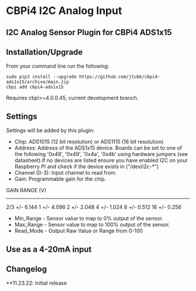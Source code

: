 # CBPi4 I2C Analog Input

## I2C Analog Sensor Plugin for CBPi4 ADS1x15

## Installation/Upgrade

From your command line run the following:

```
sudo pip3 install --upgrade https://github.com/jtubb/cbpi4-ads1x15/archive/main.zip
cbpi add cbpi4-ads1x15
```

Requires cbpi>=4.0.0.45, current development branch.

## Settings

Settings will be added by this plugin:
- Chip: ADS1015 (12 bit resolution) or ADS1115 (16 bit resolution)
- Address: Address of the ADS1x15 device. Boards can be set to one of the following '0x48', '0x49', '0x4a', '0x4b' using hardware jumpers (see datasheet).If no devices are listed ensure you have enabled I2C on your Raspberry PI and check if the device exists in ("/dev/i2c-*")
- Channel (0-3): Input channel to read from.
- Gain: Programmable gain for the chip.

GAIN    RANGE (V)
----    ---------
2/3    +/- 6.144
  1    +/- 4.096
  2    +/- 2.048
  4    +/- 1.024
  8    +/- 0.512
 16    +/- 0.256

- Min_Range - Sensor value to map to 0% output of the sensor.
- Max_Range - Sensor value to map to 100% output of the sensor.
- Read_Mode - Output Raw Value or Range from 0-100

## Use as a 4-20mA input

##  Changelog

**11.23.22: Initial release
